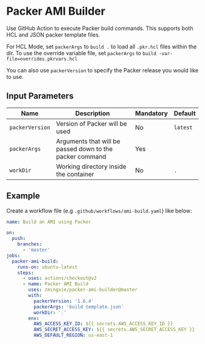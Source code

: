 # Packer AMI Builder

Use GitHub Action to execute Packer build commands. This supports both HCL and
JSON packer template files.

For HCL Mode, set `packerArgs` to `build .` to load all `.pkr.hcl` files within
the dir. To use the override variable file, set `packerArgs` to
`build -var-file=overrides.pkrvars.hcl`

You can also use `packerVersion` to specify the Packer release you would like
to use.

## Input Parameters
| Name            | Description                                              | Mandatory | Default  |
| --------------- | -------------------------------------------------------- | --------- | -------- |
| `packerVersion` | Version of Packer will be used                           | No        | `latest` |
| `packerArgs`    | Arguments that will be passed down to the packer command | Yes       |          |
| `workDir`       | Working directory inside the container                   | No        | `.`      |

## Example
Create a workflow file (e.g `.github/workflows/ami-build.yaml`) like below:

```yaml
name: Build an AMI using Packer

on:
  push:
    branches:
      - 'master'
jobs:
  packer-ami-build:
    runs-on: ubuntu-latest
    steps:
      - uses: actions/checkout@v2
      - name: Packer AMI Build
        uses: zmingxie/packer-ami-builder@master
        with:
          packerVersion: '1.6.4'
          packerArgs: 'build template.json'
          workDir: '.'
        env:
          AWS_ACCESS_KEY_ID: ${{ secrets.AWS_ACCESS_KEY_ID }}
          AWS_SECRET_ACCESS_KEY: ${{ secrets.AWS_SECRET_ACCESS_KEY }}
          AWS_DEFAULT_REGION: us-east-1
```

